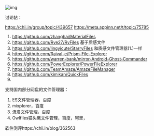 ![img](https://hitscounter.dev/api/hit?url=https://github.com/oldsento/Android-File-plorer-manager-software-collection&label=&icon=eye&color=%2380cbc4&message=&style=flat&tz=GMT)

讨论帖：

https://chii.in/group/topic/439657
https://meta.appinn.net/t/topic/75785

1. https://github.com/zhanghai/MaterialFiles
2. https://github.com/Rve27/RvFiles 基于质感文件
3. https://github.com/lingyicute/StarryFiles 和质感文件管理器(1.)一样
4. https://github.com/Raival-e/Prism-File-Explorer
5. https://github.com/warren-bank/mirror-Android-Ghost-Commander
6. https://github.com/PowerExplorer/PowerFileExplorer
7. https://github.com/TeamAmaze/AmazeFileManager
8. https://github.com/kimikan/QuickFiles
9.

支持国内部分网盘的文件管理器：
1. ES文件管理器，百度
2. mixplorer，百度
3. 流舟文件管理，百度
4. Owlfiles猫头鹰文件管理，百度，阿里，

软件测评https://chii.in/blog/362563


